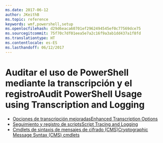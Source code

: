 ```yaml
---
ms.date: 2017-06-12
author: JKeithB
ms.topic: reference
keywords: wmf,powershell,setup
ms.openlocfilehash: d29d6eaca60701ef2962494545ef0c77569dce75
ms.sourcegitcommit: 75f70c7df01eea5e7a2c16f9a3ab1dd437a1f8fd
ms.translationtype: HT
ms.contentlocale: es-ES
ms.lasthandoff: 06/12/2017
---
```

# <a name="audit-powershell-usage-using-transcription-and-logging"></a><span data-ttu-id="ece9c-102">Auditar el uso de PowerShell mediante la transcripción y el registro</span><span class="sxs-lookup"><span data-stu-id="ece9c-102">Audit PowerShell Usage using Transcription and Logging</span></span>

- [<span data-ttu-id="ece9c-103">Opciones de transcripción mejoradas</span><span class="sxs-lookup"><span data-stu-id="ece9c-103">Enhanced Transcription Options</span></span>](audit_transcript.md)
- [<span data-ttu-id="ece9c-104">Seguimiento y registro de scripts</span><span class="sxs-lookup"><span data-stu-id="ece9c-104">Script Tracing and Logging</span></span>](audit_script.md)
- [<span data-ttu-id="ece9c-105">Cmdlets de sintaxis de mensajes de cifrado (CMS)</span><span class="sxs-lookup"><span data-stu-id="ece9c-105">Cryptographic Message Syntax (CMS) cmdlets</span></span>](audit_cms.md)

